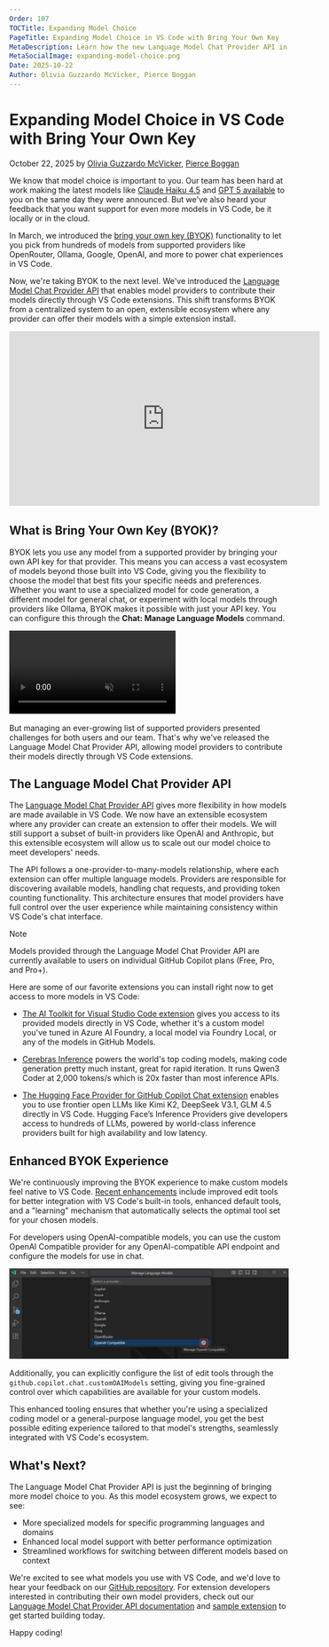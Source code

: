 ```yaml
---
Order: 107
TOCTitle: Expanding Model Choice
PageTitle: Expanding Model Choice in VS Code with Bring Your Own Key
MetaDescription: Learn how the new Language Model Chat Provider API in VS Code is enabling more model choice and extensibility for chat experiences via the Bring Your Own Key experience.
MetaSocialImage: expanding-model-choice.png
Date: 2025-10-22
Author: Olivia Guzzardo McVicker, Pierce Boggan
---
```


# Expanding Model Choice in VS Code with Bring Your Own Key

October 22, 2025 by [Olivia Guzzardo McVicker](https://github.com/olguzzar), [Pierce Boggan](https://github.com/pierceboggan)

We know that model choice is important to you. Our team has been hard at work making the latest models like [Claude Haiku 4.5](https://github.blog/changelog/2025-10-15-anthropics-claude-haiku-4-5-is-in-public-preview-for-github-copilot/) and [GPT 5 available](https://github.blog/changelog/2025-08-07-openai-gpt-5-is-now-in-public-preview-for-github-copilot/) to you on the same day they were announced. But we've also heard your feedback that you want support for even more models in VS Code, be it locally or in the cloud.

In March, we introduced the [bring your own key (BYOK)](https://code.visualstudio.com/docs/copilot/customization/language-models#_bring-your-own-language-model-key) functionality to let you pick from hundreds of models from supported providers like OpenRouter, Ollama, Google, OpenAI, and more to power chat experiences in VS Code.

Now, we're taking BYOK to the next level. We've introduced the [Language Model Chat Provider API](https://code.visualstudio.com/api/extension-guides/ai/language-model-chat-provider) that enables model providers to contribute their models directly through VS Code extensions. This shift transforms BYOK from a centralized system to an open, extensible ecosystem where any provider can offer their models with a simple extension install.

<iframe width="560" height="315" src="https://www.youtube-nocookie.com//embed/xXFTlPZJJoo?si=UrgdYjNbOzVbSysl" title="BYOK in VS Code" frameborder="0" allow="accelerometer; autoplay; clipboard-write; encrypted-media; gyroscope; picture-in-picture" allowfullscreen></iframe>


## What is Bring Your Own Key (BYOK)?

BYOK lets you use any model from a supported provider by bringing your own API key for that provider. This means you can access a vast ecosystem of models beyond those built into VS Code, giving you the flexibility to choose the model that best fits your specific needs and preferences. Whether you want to use a specialized model for code generation, a different model for general chat, or experiment with local models through providers like Ollama, BYOK makes it possible with just your API key. You can configure this through the **Chat: Manage Language Models** command.

<video src="manage-language-models-command.mp4" title="Video demonstrating the Chat: Manage Language Models command in VS Code." autoplay muted controls></video>

But managing an ever-growing list of supported providers presented challenges for both users and our team. That's why we've released the Language Model Chat Provider API, allowing model providers to contribute their models directly through VS Code extensions.

## The Language Model Chat Provider API

The [Language Model Chat Provider API](https://code.visualstudio.com/api/extension-guides/ai/language-model-chat-provider) gives more flexibility in how models are made available in VS Code. We now have an extensible ecosystem where any provider can create an extension to offer their models. We will still support a subset of built-in providers like OpenAI and Anthropic, but this extensible ecosystem will allow us to scale out our model choice to meet developers' needs.

The API follows a one-provider-to-many-models relationship, where each extension can offer multiple language models. Providers are responsible for discovering available models, handling chat requests, and providing token counting functionality. This architecture ensures that model providers have full control over the user experience while maintaining consistency within VS Code's chat interface.

> [!NOTE]
> Models provided through the Language Model Chat Provider API are currently available to users on individual GitHub Copilot plans (Free, Pro, and Pro+).

Here are some of our favorite extensions you can install right now to get access to more models in VS Code:

* [The AI Toolkit for Visual Studio Code extension](https://marketplace.visualstudio.com/items?itemName=ms-windows-ai-studio.windows-ai-studio&ssr=false#overview) gives you access to its provided models directly in VS Code, whether it's a custom model you've tuned in Azure AI Foundry, a local model via Foundry Local, or any of the models in GitHub Models.

* [Cerebras Inference](https://marketplace.visualstudio.com/items?itemName=cerebras.cerebras-chat) powers the world's top coding models, making code generation pretty much instant, great for rapid iteration. It runs Qwen3 Coder at 2,000 tokens/s which is 20x faster than most inference APIs.

* [The Hugging Face Provider for GitHub Copilot Chat extension](https://marketplace.visualstudio.com/items?itemName=HuggingFace.huggingface-vscode-chat) enables you to use frontier open LLMs like Kimi K2, DeepSeek V3.1, GLM 4.5 directly in VS Code. Hugging Face’s Inference Providers give developers access to hundreds of LLMs, powered by world-class inference providers built for high availability and low latency.


## Enhanced BYOK Experience

We're continuously improving the BYOK experience to make custom models feel native to VS Code. [Recent enhancements](https://code.visualstudio.com/updates/v1_105#_improved-edit-tools-for-custom-models) include improved edit tools for better integration with VS Code's built-in tools, enhanced default tools, and a "learning" mechanism that automatically selects the optimal tool set for your chosen models.

For developers using OpenAI-compatible models, you can use the custom OpenAI Compatible provider for any OpenAI-compatible API endpoint and configure the models for use in chat.

![Screenshot showing OpenAI-compatible model configuration in VS Code.](manage-openai-compatible.png)

Additionally, you can explicitly configure the list of edit tools through the `github.copilot.chat.customOAIModels` setting, giving you fine-grained control over which capabilities are available for your custom models.

This enhanced tooling ensures that whether you're using a specialized coding model or a general-purpose language model, you get the best possible editing experience tailored to that model's strengths, seamlessly integrated with VS Code's ecosystem.

## What's Next?

The Language Model Chat Provider API is just the beginning of bringing more model choice to you. As this model ecosystem grows, we expect to see:

* More specialized models for specific programming languages and domains
* Enhanced local model support with better performance optimization
* Streamlined workflows for switching between different models based on context

We're excited to see what models you use with VS Code, and we'd love to hear your feedback on our [GitHub repository](https://github.com/microsoft/vscode). For extension developers interested in contributing their own model providers, check out our [Language Model Chat Provider API documentation](https://code.visualstudio.com/api/extension-guides/ai/language-model-chat-provider) and [sample extension](https://github.com/microsoft/vscode-extension-samples/tree/main/chat-model-provider-sample) to get started building today.

Happy coding!